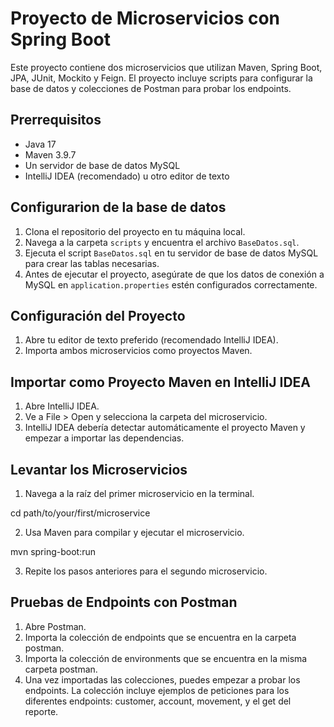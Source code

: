 # Proyecto de Microservicios con Spring Boot

Este proyecto contiene dos microservicios que utilizan Maven, Spring Boot, JPA, JUnit, Mockito y Feign. El proyecto incluye scripts para configurar la base de datos y colecciones de Postman para probar los endpoints.

## Prerrequisitos

- Java 17
- Maven 3.9.7
- Un servidor de base de datos MySQL
- IntelliJ IDEA (recomendado) u otro editor de texto

## Configurarion de la base de datos

1. Clona el repositorio del proyecto en tu máquina local.
2. Navega a la carpeta `scripts` y encuentra el archivo `BaseDatos.sql`.
3. Ejecuta el script `BaseDatos.sql` en tu servidor de base de datos MySQL para crear las tablas necesarias.
4. Antes de ejecutar el proyecto, asegúrate de que los datos de conexión a MySQL en `application.properties` estén configurados correctamente.

## Configuración del Proyecto

1. Abre tu editor de texto preferido (recomendado IntelliJ IDEA).
2. Importa ambos microservicios como proyectos Maven.

## Importar como Proyecto Maven en IntelliJ IDEA

1. Abre IntelliJ IDEA.
2. Ve a File > Open y selecciona la carpeta del microservicio.
3. IntelliJ IDEA debería detectar automáticamente el proyecto Maven y empezar a importar las dependencias.

## Levantar los Microservicios

1. Navega a la raíz del primer microservicio en la terminal.

cd path/to/your/first/microservice

2. Usa Maven para compilar y ejecutar el microservicio.

mvn spring-boot:run

3. Repite los pasos anteriores para el segundo microservicio.

## Pruebas de Endpoints con Postman

1. Abre Postman.
2. Importa la colección de endpoints que se encuentra en la carpeta postman.
3. Importa la colección de environments que se encuentra en la misma carpeta postman.
4. Una vez importadas las colecciones, puedes empezar a probar los endpoints. La colección incluye ejemplos de peticiones para los diferentes endpoints: customer, account, movement, y el get del reporte.